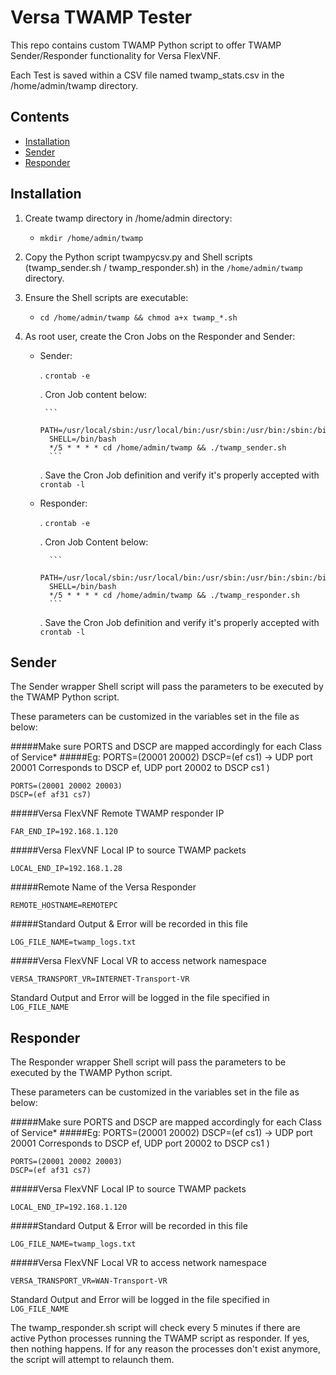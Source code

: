 # Versa TWAMP Tester

This repo contains custom TWAMP Python script to offer TWAMP Sender/Responder functionality for Versa FlexVNF.

Each Test is saved within a CSV file named twamp_stats.csv in the /home/admin/twamp directory.

## Contents

- [Installation](#installation)
- [Sender](#sender)
- [Responder](#responder)


## Installation

1. Create twamp directory in /home/admin directory:
    - `mkdir /home/admin/twamp`

2. Copy the Python script twampycsv.py and Shell scripts (twamp_sender.sh / twamp_responder.sh) in the 
`/home/admin/twamp` directory.

3. Ensure the Shell scripts are executable:
    - `cd /home/admin/twamp && chmod a+x twamp_*.sh`

4. As root user, create the Cron Jobs on the Responder and Sender:

    - Sender:
    
        . `crontab -e`
        
        . Cron Job content below:
        
           ```
            PATH=/usr/local/sbin:/usr/local/bin:/usr/sbin:/usr/bin:/sbin:/bin
            SHELL=/bin/bash
            */5 * * * * cd /home/admin/twamp && ./twamp_sender.sh
            ```
        . Save the Cron Job definition and verify it's properly accepted with `crontab -l`
    
    - Responder:
    
        . `crontab -e`
        
        . Cron Job Content below:
        
            ```
            PATH=/usr/local/sbin:/usr/local/bin:/usr/sbin:/usr/bin:/sbin:/bin
            SHELL=/bin/bash
            */5 * * * * cd /home/admin/twamp && ./twamp_responder.sh
            ```
        
        . Save the Cron Job definition and verify it's properly accepted with `crontab -l`

## Sender

The Sender wrapper Shell script will pass the parameters to be executed by the TWAMP Python script.

These parameters can be customized in the variables set in the file as below:

#####Make sure PORTS and DSCP are mapped accordingly for each Class of Service*
#####Eg: PORTS=(20001 20002) DSCP=(ef cs1) -> UDP port 20001 Corresponds to DSCP ef, UDP port 20002 to DSCP cs1 )
```
PORTS=(20001 20002 20003)
DSCP=(ef af31 cs7)
```

#####Versa FlexVNF Remote TWAMP responder IP
```
FAR_END_IP=192.168.1.120
```

#####Versa FlexVNF Local IP to source TWAMP packets
```
LOCAL_END_IP=192.168.1.28
```

#####Remote Name of the Versa Responder
```
REMOTE_HOSTNAME=REMOTEPC
```

#####Standard Output & Error will be recorded in this file
```
LOG_FILE_NAME=twamp_logs.txt
```

#####Versa FlexVNF Local VR to access network namespace
```
VERSA_TRANSPORT_VR=INTERNET-Transport-VR
```

Standard Output and Error will be logged in the file specified in `LOG_FILE_NAME`


## Responder

The Responder wrapper Shell script will pass the parameters to be executed by the TWAMP Python script.

These parameters can be customized in the variables set in the file as below:

#####Make sure PORTS and DSCP are mapped accordingly for each Class of Service*
#####Eg: PORTS=(20001 20002) DSCP=(ef cs1) -> UDP port 20001 Corresponds to DSCP ef, UDP port 20002 to DSCP cs1 )
```
PORTS=(20001 20002 20003)
DSCP=(ef af31 cs7)
```

#####Versa FlexVNF Local IP to source TWAMP packets
```
LOCAL_END_IP=192.168.1.120
```

#####Standard Output & Error will be recorded in this file
```
LOG_FILE_NAME=twamp_logs.txt
```

#####Versa FlexVNF Local VR to access network namespace
```
VERSA_TRANSPORT_VR=WAN-Transport-VR
```

Standard Output and Error will be logged in the file specified in `LOG_FILE_NAME`

The twamp_responder.sh script will check every 5 minutes if there are active Python processes running the TWAMP 
script as responder. If yes, then nothing happens. If for any reason the processes don't exist anymore, the script will 
attempt to relaunch them.